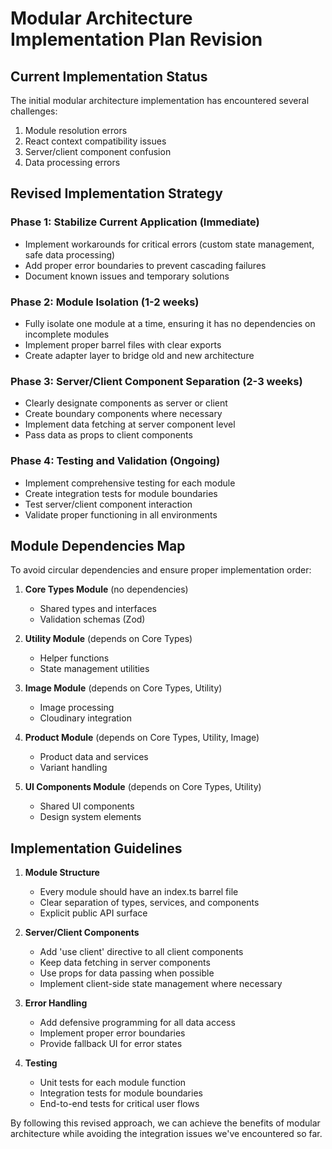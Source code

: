 # Modular Architecture Implementation Plan Revision

## Current Implementation Status

The initial modular architecture implementation has encountered several challenges:

1. Module resolution errors
2. React context compatibility issues
3. Server/client component confusion
4. Data processing errors

## Revised Implementation Strategy

### Phase 1: Stabilize Current Application (Immediate)
- Implement workarounds for critical errors (custom state management, safe data processing)
- Add proper error boundaries to prevent cascading failures
- Document known issues and temporary solutions

### Phase 2: Module Isolation (1-2 weeks)
- Fully isolate one module at a time, ensuring it has no dependencies on incomplete modules
- Implement proper barrel files with clear exports
- Create adapter layer to bridge old and new architecture

### Phase 3: Server/Client Component Separation (2-3 weeks)
- Clearly designate components as server or client
- Create boundary components where necessary
- Implement data fetching at server component level
- Pass data as props to client components

### Phase 4: Testing and Validation (Ongoing)
- Implement comprehensive testing for each module
- Create integration tests for module boundaries
- Test server/client component interaction
- Validate proper functioning in all environments

## Module Dependencies Map

To avoid circular dependencies and ensure proper implementation order:

1. **Core Types Module** (no dependencies)
   - Shared types and interfaces
   - Validation schemas (Zod)
   
2. **Utility Module** (depends on Core Types)
   - Helper functions
   - State management utilities
   
3. **Image Module** (depends on Core Types, Utility)
   - Image processing
   - Cloudinary integration
   
4. **Product Module** (depends on Core Types, Utility, Image)
   - Product data and services
   - Variant handling
   
5. **UI Components Module** (depends on Core Types, Utility)
   - Shared UI components
   - Design system elements

## Implementation Guidelines

1. **Module Structure**
   - Every module should have an index.ts barrel file
   - Clear separation of types, services, and components
   - Explicit public API surface

2. **Server/Client Components**
   - Add 'use client' directive to all client components
   - Keep data fetching in server components
   - Use props for data passing when possible
   - Implement client-side state management where necessary

3. **Error Handling**
   - Add defensive programming for all data access
   - Implement proper error boundaries
   - Provide fallback UI for error states

4. **Testing**
   - Unit tests for each module function
   - Integration tests for module boundaries
   - End-to-end tests for critical user flows

By following this revised approach, we can achieve the benefits of modular architecture while avoiding the integration issues we've encountered so far.